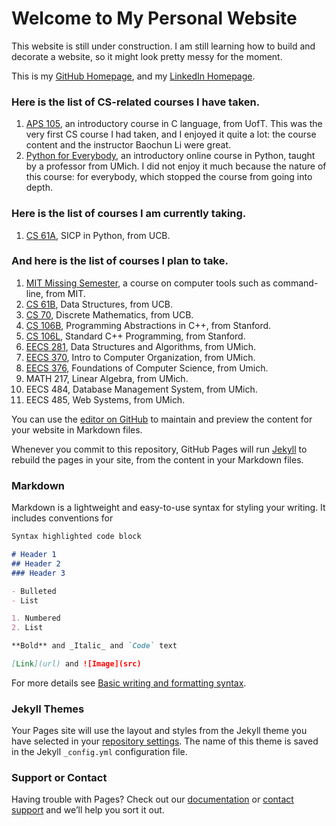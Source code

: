 # Welcome to My Personal Website

This website is still under construction. I am still learning how to build and decorate a website, so it might look pretty messy for the moment.

This is my [GitHub Homepage](https://github.com/RZII), and my [LinkedIn Homepage](https://www.linkedin.com/in/hanxiang-zhang-472a26223/).

### Here is the list of CS-related courses I have taken.

1. [APS 105](https://engineering.calendar.utoronto.ca/course/aps105h1), an introductory course in C language, from UofT. This was the very first CS course I had taken, and I enjoyed it quite a lot: the course content and the instructor Baochun Li were great.
2. [Python for Everybody](https://www.py4e.com), an introductory online course in Python, taught by a professor from UMich. I did not enjoy it much because the nature of this course: for everybody, which stopped the course from going into depth.


### Here is the list of courses I am currently taking.

1. [CS 61A](https://inst.eecs.berkeley.edu/~cs61a/fa21/), SICP in Python, from UCB.


### And here is the list of courses I plan to take.

1. [MIT Missing Semester](https://missing.csail.mit.edu), a course on computer tools such as command-line, from MIT.
2. [CS 61B](https://cs61bl.org/su22/), Data Structures, from UCB.
3. [CS 70](https://www.eecs70.org), Discrete Mathematics, from UCB.
4. [CS 106B](https://web.stanford.edu/class/archive/cs/cs106b/cs106b.1226/), Programming Abstractions in C++, from Stanford.
5. [CS 106L](http://web.stanford.edu/class/cs106l/), Standard C++ Programming, from Stanford.
6. [EECS 281](https://www.eecs.umich.edu/courses/eecs281/), Data Structures and Algorithms, from UMich.
7. [EECS 370](https://eecs370.github.io), Intro to Computer Organization, from UMich.
8. [EECS 376](https://eecs376.org), Foundations of Computer Science, from Umich.
9. MATH 217, Linear Algebra, from UMich.
10. EECS 484, Database Management System, from UMich.
11. EECS 485, Web Systems, from UMich.








You can use the [editor on GitHub](https://github.com/RZII/RZII.github.io/edit/main/index.md) to maintain and preview the content for your website in Markdown files.

Whenever you commit to this repository, GitHub Pages will run [Jekyll](https://jekyllrb.com/) to rebuild the pages in your site, from the content in your Markdown files.

### Markdown

Markdown is a lightweight and easy-to-use syntax for styling your writing. It includes conventions for

```markdown
Syntax highlighted code block

# Header 1
## Header 2
### Header 3

- Bulleted
- List

1. Numbered
2. List

**Bold** and _Italic_ and `Code` text

[Link](url) and ![Image](src)
```

For more details see [Basic writing and formatting syntax](https://docs.github.com/en/github/writing-on-github/getting-started-with-writing-and-formatting-on-github/basic-writing-and-formatting-syntax).

### Jekyll Themes

Your Pages site will use the layout and styles from the Jekyll theme you have selected in your [repository settings](https://github.com/RZII/RZII.github.io/settings/pages). The name of this theme is saved in the Jekyll `_config.yml` configuration file.

### Support or Contact

Having trouble with Pages? Check out our [documentation](https://docs.github.com/categories/github-pages-basics/) or [contact support](https://support.github.com/contact) and we’ll help you sort it out.
